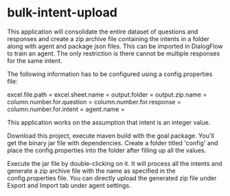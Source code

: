 # bulk-intent-upload
This application will consolidate the entire dataset of questions and responses and create a zip archive file containing the intents in a folder along with agent and package json files. This can be imported in DialogFlow to train an agent.
The only restriction is there cannot be multiple responses for the same intent.

The following information has to be configured using a config.properties file:

excel.file.path = <the path to the excel file with extension>
excel.sheet.name = <excel worksheet name>
output.folder = <the folder where you want the output zipped file>
output.zip.name = <the name of the final zip file that is generated with extension>
column.number.for.question = <provide the column number where the question is present in the excel file>
column.number.for.response = <provide the column number where the response is present in the excel file>
column.number.for.intent = <provide the column number where the intent is present in the excel file>
agent.name = <provide a name for agent>

This application works on the assumption that intent is an integer value.

Download this project, execute maven build with the goal package. You'll get the binary jar file with dependencies. Create a folder titled 'config' and place the config.properties into the folder after filling up all the values.

Execute the jar file by double-clicking on it. It will process all the intents and generate a zip archive file with the name as specified in the config.properties file. You can directly upload the generated zip file under Export and Import tab under agent settings.
